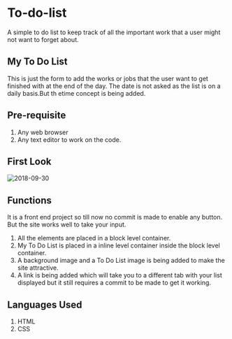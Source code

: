 # To-do-list
A simple to do list to keep track of all the important work that a user might not want to forget about.
## My To Do List
This is just the form to add the works or jobs that the user want to get finished with at the end of the day. The date is not asked as the list is on a daily basis.But th etime concept is being added.
## Pre-requisite
1. Any web browser
2. Any text editor to work on the code.
## First Look

![2018-09-30](https://user-images.githubusercontent.com/43561956/46260859-54082e80-c509-11e8-84f0-326a419b8418.png)

## Functions
It is a front end project so till now no commit is made to enable any button. But the site works well to take your input.
1. All the elements are placed in a block level container.
2. My To Do List is placed in a inline level container inside the block level container.
3. A background image and a To Do List image is being added to make the site attractive.
4. A link is being added which will take you to a different tab with your list displayed but it still requires a commit to be made to get it working.
## Languages Used
1. HTML
2. CSS


